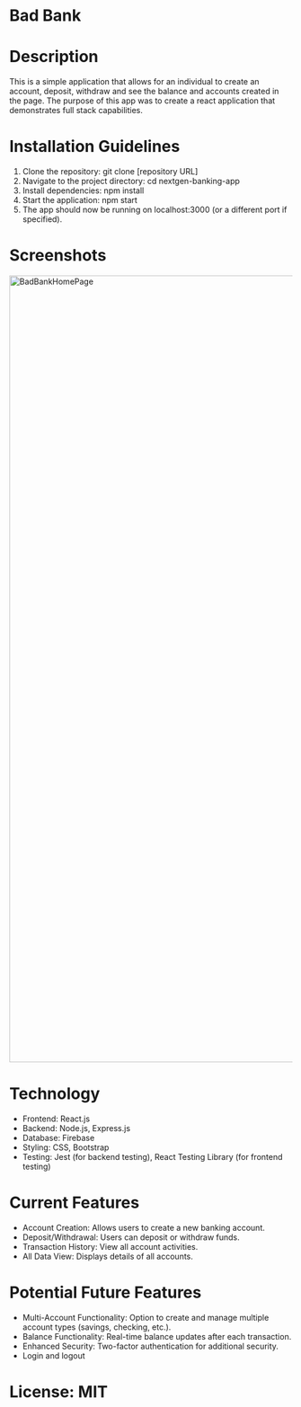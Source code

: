 # Bad Bank

# Description 
This is a simple application that allows for an individual to create an account, deposit, withdraw and see the balance and accounts created in the page. The purpose of this app was to create a react application that demonstrates full stack capabilities. 
# Installation Guidelines
1. Clone the repository: git clone [repository URL]
2. Navigate to the project directory: cd nextgen-banking-app
3. Install dependencies: npm install
4. Start the application: npm start
5. The app should now be running on localhost:3000 (or a different port if specified).

# Screenshots
<img width="1401" alt="BadBankHomePage" src="https://github.com/c-mariee/badbank/assets/130301864/33ada801-fe87-4aa1-925f-853f2e151394">

# Technology 
- Frontend: React.js
- Backend: Node.js, Express.js 
- Database: Firebase
- Styling: CSS, Bootstrap
- Testing: Jest (for backend testing), React Testing Library (for frontend testing)

# Current Features
- Account Creation: Allows users to create a new banking account.
- Deposit/Withdrawal: Users can deposit or withdraw funds.
- Transaction History: View all account activities.
- All Data View: Displays details of all accounts. 

# Potential Future Features 
- Multi-Account Functionality: Option to create and manage multiple account types (savings, checking, etc.).
- Balance Functionality: Real-time balance updates after each transaction.
- Enhanced Security: Two-factor authentication for additional security.
- Login and logout 

# License: MIT
